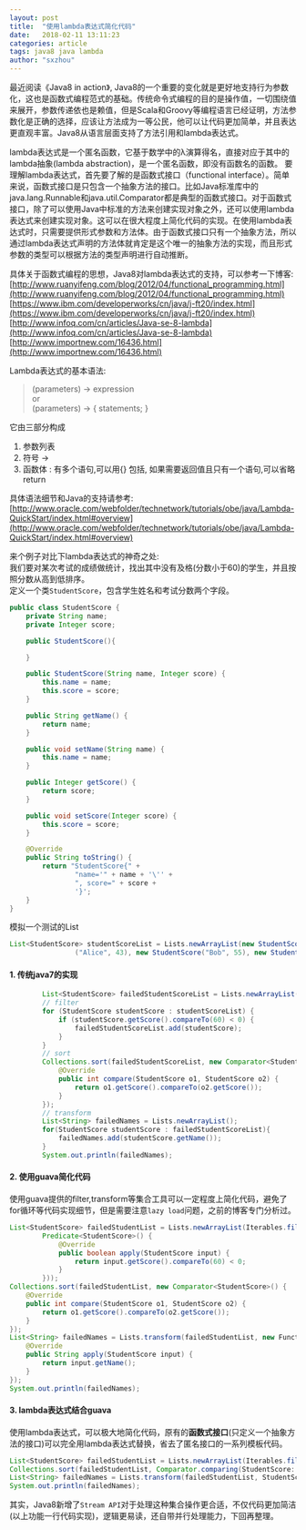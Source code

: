 ```yaml
---
layout: post
title:  "使用lambda表达式简化代码"
date:   2018-02-11 13:11:23
categories: article
tags: java8 java lambda
author: "sxzhou"
---  
```


最近阅读《Java8 in action》, Java8的一个重要的变化就是更好地支持行为参数化，这也是函数式编程范式的基础。传统命令式编程的目的是操作值，一切围绕值来展开，参数传递依也是赖值，但是Scala和Groovy等编程语言已经证明，方法参数化是正确的选择，应该让方法成为一等公民，他可以让代码更加简单，并且表达更直观丰富。Java8从语言层面支持了方法引用和lambda表达式。

lambda表达式是一个匿名函数，它基于数学中的λ演算得名，直接对应于其中的lambda抽象(lambda abstraction)，是一个匿名函数，即没有函数名的函数。
要理解lambda表达式，首先要了解的是函数式接口（functional interface）。简单来说，函数式接口是只包含一个抽象方法的接口。比如Java标准库中的java.lang.Runnable和java.util.Comparator都是典型的函数式接口。对于函数式接口，除了可以使用Java中标准的方法来创建实现对象之外，还可以使用lambda表达式来创建实现对象。这可以在很大程度上简化代码的实现。在使用lambda表达式时，只需要提供形式参数和方法体。由于函数式接口只有一个抽象方法，所以通过lambda表达式声明的方法体就肯定是这个唯一的抽象方法的实现，而且形式参数的类型可以根据方法的类型声明进行自动推断。  



具体关于函数式编程的思想，Java8对lambda表达式的支持，可以参考一下博客:  
[http://www.ruanyifeng.com/blog/2012/04/functional_programming.html](http://www.ruanyifeng.com/blog/2012/04/functional_programming.html)  
[https://www.ibm.com/developerworks/cn/java/j-ft20/index.html](https://www.ibm.com/developerworks/cn/java/j-ft20/index.html)  
[http://www.infoq.com/cn/articles/Java-se-8-lambda](http://www.infoq.com/cn/articles/Java-se-8-lambda)  
[http://www.importnew.com/16436.html](http://www.importnew.com/16436.html)  


Lambda表达式的基本语法:  
>(parameters) -> expression  
or  
(parameters) -> { statements; }

它由三部分构成
1. 参数列表
2. 符号 ->  
3. 函数体 : 有多个语句,可以用{} 包括, 如果需要返回值且只有一个语句,可以省略 return  

具体语法细节和Java的支持请参考:  
[http://www.oracle.com/webfolder/technetwork/tutorials/obe/java/Lambda-QuickStart/index.html#overview](http://www.oracle.com/webfolder/technetwork/tutorials/obe/java/Lambda-QuickStart/index.html#overview)

来个例子对比下lambda表达式的神奇之处:  
我们要对某次考试的成绩做统计，找出其中没有及格(分数小于60)的学生，并且按照分数从高到低排序。  
定义一个类`StudentScore`，包含学生姓名和考试分数两个字段。  
```java
public class StudentScore {
    private String name;
    private Integer score;

    public StudentScore(){

    }

    public StudentScore(String name, Integer score) {
        this.name = name;
        this.score = score;
    }

    public String getName() {
        return name;
    }

    public void setName(String name) {
        this.name = name;
    }

    public Integer getScore() {
        return score;
    }

    public void setScore(Integer score) {
        this.score = score;
    }

    @Override
    public String toString() {
        return "StudentScore{" +
                "name='" + name + '\'' +
                ", score=" + score +
                '}';
    }
}

```
模拟一个测试的List  
```java
List<StudentScore> studentScoreList = Lists.newArrayList(new StudentScore("Tom", 80), new StudentScore
                ("Alice", 43), new StudentScore("Bob", 55), new StudentScore("Cassy", 51));
```
#### 1. 传统java7的实现
```java
        List<StudentScore> failedStudentScoreList = Lists.newArrayList();
        // filter
        for (StudentScore studentScore : studentScoreList) {
            if (studentScore.getScore().compareTo(60) < 0) {
                failedStudentScoreList.add(studentScore);
            }
        }
        // sort
        Collections.sort(failedStudentScoreList, new Comparator<StudentScore>() {
            @Override
            public int compare(StudentScore o1, StudentScore o2) {
                return o1.getScore().compareTo(o2.getScore());
            }
        });
        // transform
        List<String> failedNames = Lists.newArrayList();
        for(StudentScore studentScore : failedStudentScoreList){
            failedNames.add(studentScore.getName());
        }
        System.out.println(failedNames);
```  
#### 2. 使用guava简化代码  
使用guava提供的filter,transform等集合工具可以一定程度上简化代码，避免了for循环等代码实现细节，但是需要注意`lazy load`问题，之前的博客专门分析过。
```java
List<StudentScore> failedStudentList = Lists.newArrayList(Iterables.filter(studentScoreList, new
        Predicate<StudentScore>() {
            @Override
            public boolean apply(StudentScore input) {
                return input.getScore().compareTo(60) < 0;
            }
        }));
Collections.sort(failedStudentList, new Comparator<StudentScore>() {
    @Override
    public int compare(StudentScore o1, StudentScore o2) {
        return o1.getScore().compareTo(o2.getScore());
    }
});
List<String> failedNames = Lists.transform(failedStudentList, new Function<StudentScore, String>() {
    @Override
    public String apply(StudentScore input) {
        return input.getName();
    }
});
System.out.println(failedNames);
```  
#### 3. lambda表达式结合guava  
使用lambda表达式，可以极大地简化代码，原有的**函数式接口**(只定义一个抽象方法的接口)可以完全用lambda表达式替换，省去了匿名接口的一系列模板代码。
```java
List<StudentScore> failedStudentList = Lists.newArrayList(Iterables.filter(studentScoreList, studentScore -> studentScore.getScore() < 60));
Collections.sort(failedStudentList, Comparator.comparing(StudentScore::getScore));
List<String> failedNames = Lists.transform(failedStudentList, StudentScore::getName);
System.out.println(failedNames);
```  
其实，Java8新增了`Stream API`对于处理这种集合操作更合适，不仅代码更加简洁(以上功能一行代码实现)，逻辑更易读，还自带并行处理能力，下回再整理。



